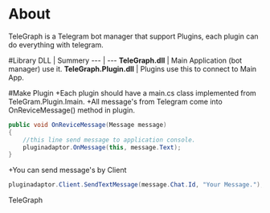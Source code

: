 # About
TeleGraph is a Telegram bot manager that support Plugins, each plugin can do everything with telegram.

#Library
DLL | Summery
--- | ---
**TeleGraph.dll** | Main Application (bot manager) use it.
**TeleGraph.Plugin.dll** | Plugins use this to connect to Main App.

#Make Plugin
+Each plugin should have a main.cs class implemented from TeleGram.Plugin.Imain.
+All message's from Telegram come into OnReviceMessage() method in plugin.
```csharp
public void OnReviceMessage(Message message)
{
    //this line send message to application console.
    pluginadaptor.OnMessage(this, message.Text);    
}
```
+You can send message's by Client
```csharp
pluginadaptor.Client.SendTextMessage(message.Chat.Id, "Your Message.");
```
TeleGraph
